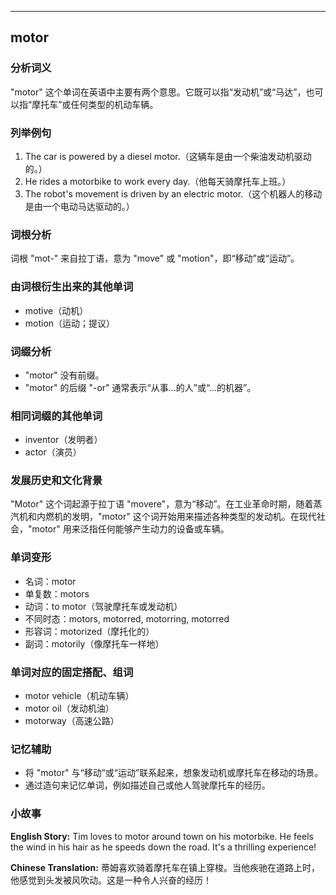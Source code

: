 
---------------
## motor
### 分析词义
"motor" 这个单词在英语中主要有两个意思。它既可以指“发动机”或“马达”，也可以指“摩托车”或任何类型的机动车辆。

### 列举例句
1. The car is powered by a diesel motor.（这辆车是由一个柴油发动机驱动的。）
2. He rides a motorbike to work every day.（他每天骑摩托车上班。）
3. The robot's movement is driven by an electric motor.（这个机器人的移动是由一个电动马达驱动的。）

### 词根分析
词根 "mot-" 来自拉丁语，意为 "move" 或 "motion"，即“移动”或“运动”。

### 由词根衍生出来的其他单词
- motive（动机）
- motion（运动；提议）

### 词缀分析
- "motor" 没有前缀。
- "motor" 的后缀 "-or" 通常表示“从事…的人”或“…的机器”。

### 相同词缀的其他单词
- inventor（发明者）
- actor（演员）

### 发展历史和文化背景
"Motor" 这个词起源于拉丁语 "movere"，意为“移动”。在工业革命时期，随着蒸汽机和内燃机的发明，"motor" 这个词开始用来描述各种类型的发动机。在现代社会，"motor" 用来泛指任何能够产生动力的设备或车辆。

### 单词变形
- 名词：motor
- 单复数：motors
- 动词：to motor（驾驶摩托车或发动机）
- 不同时态：motors, motorred, motorring, motorred
- 形容词：motorized（摩托化的）
- 副词：motorily（像摩托车一样地）

### 单词对应的固定搭配、组词
- motor vehicle（机动车辆）
- motor oil（发动机油）
- motorway（高速公路）

### 记忆辅助
- 将 "motor" 与“移动”或“运动”联系起来，想象发动机或摩托车在移动的场景。
- 通过造句来记忆单词，例如描述自己或他人驾驶摩托车的经历。

### 小故事
**English Story:**
Tim loves to motor around town on his motorbike. He feels the wind in his hair as he speeds down the road. It's a thrilling experience!

**Chinese Translation:**
蒂姆喜欢骑着摩托车在镇上穿梭。当他疾驰在道路上时，他感觉到头发被风吹动。这是一种令人兴奋的经历！

